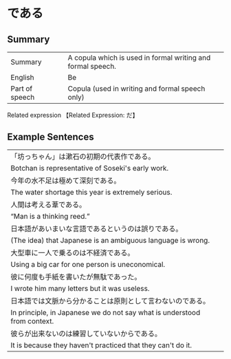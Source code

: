 # である

## Summary

<table><tr>   <td>Summary<td>   <td>A copula which is used in formal writing and formal speech.</td><tr><tr>   <td>English<td>   <td>Be</td><tr><tr>   <td>Part of speech<td>   <td>Copula (used in writing and formal speech only)</td><tr></table><tr>   <td>Related expression<td>   <td>【Related Expression: だ】</td><tr></table></table>

## Example Sentences

<table><tr><td>「坊っちゃん」は漱石の初期の代表作である。<td><tr><tr><td>Botchan is representative of Soseki's early work.<td><tr><tr><td>今年の水不足は極めて深刻である。<td><tr><tr><td>The water shortage this year is extremely serious.<td><tr><tr><td>人間は考える葦である。<td><tr><tr><td>“Man is a thinking reed.”<td><tr><tr><td>日本語があいまいな言語であるというのは誤りである。<td><tr><tr><td>(The idea) that Japanese is an ambiguous language is wrong.<td><tr><tr><td>大型車に一人で乗るのは不経済である。<td><tr><tr><td>Using a big car for one person is uneconomical.<td><tr><tr><td>彼に何度も手紙を書いたが無駄であった。<td><tr><tr><td>I wrote him many letters but it was useless.<td><tr><tr><td>日本語では文脈から分かることは原則として言わないのである。<td><tr><tr><td>In principle, in Japanese we do not say what is understood from context.<td><tr><tr><td>彼らが出来ないのは練習していないからである。<td><tr><tr><td>It is because they haven't practiced that they can't do it.<td><tr></table>

